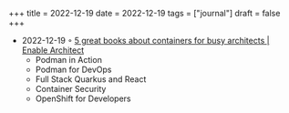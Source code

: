 +++
title = 2022-12-19
date = 2022-12-19
tags = ["journal"]
draft = false
+++

-   2022-12-19 ◦ [5 great books about containers for busy architects | Enable Architect](https://www.redhat.com/architect/containers-books)
    -   Podman in Action
    -   Podman for DevOps
    -   Full Stack Quarkus and React
    -   Container Security
    -   OpenShift for Developers
